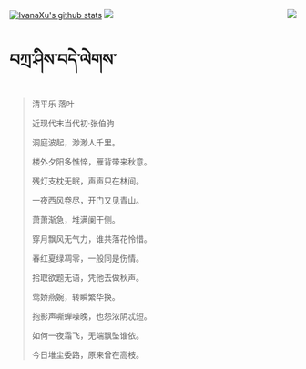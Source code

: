 [![IvanaXu's github stats](https://github-readme-stats.vercel.app/api?username=IvanaXu&show_icons=true&theme=vue-dark)](https://github.com/anuraghazra/github-readme-stats)
<img align="right" src="https://github-readme-stats.vercel.app/api/top-langs/?username=IvanaXu&langs_count=7&theme=graywhite" />
<img src="https://github-readme-stats.vercel.app/api/wakatime?username=IvanaXu&layout=compact&langs_count=6&theme=vue-dark&&custom_title=Programming Times(Jul 29 2021-)" />
# བཀྲ་ཤིས་བདེ་ལེགས་
> 清平乐 落叶
>
> 近现代末当代初·张伯驹
>
> 洞庭波起，渺渺人千里。
> 
> 楼外夕阳多憔悴，雁背带来秋意。
> 
> 残灯支枕无眠，声声只在林间。
> 
> 一夜西风卷尽，开门又见青山。
> 
> 萧萧渐急，堆满阑干侧。
> 
> 穿月飘风无气力，谁共落花怜惜。
> 
> 春红夏绿凋零，一般同是伤情。
> 
> 拾取欲题无语，凭他去做秋声。
> 
> 莺娇燕婉，转瞬繁华换。
> 
> 抱影声嘶蝉噪晚，也怨浓阴忒短。
> 
> 如何一夜霜飞，无端飘坠谁依。
> 
> 今日堆尘委路，原来曾在高枝。